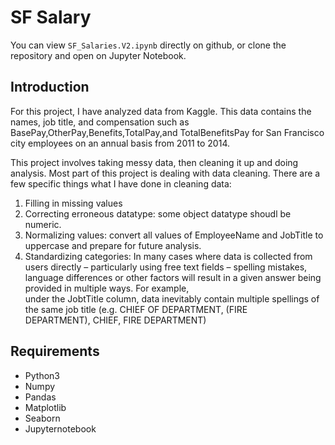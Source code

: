 # SF Salary

You can view `SF_Salaries.V2.ipynb` directly on github, or clone the repository and open on Jupyter Notebook.

## Introduction
For this project, I have analyzed data from Kaggle. This data contains the names, job title, and compensation such as BasePay,OtherPay,Benefits,TotalPay,and TotalBenefitsPay for San Francisco city employees on an annual basis from 2011 to 2014.

This project involves taking messy data, then cleaning it up and doing analysis. Most part of this project is dealing with data cleaning. There are a few specific things what I have done in cleaning data:

   1. Filling in missing values
   2. Correcting erroneous datatype: some object datatype shoudl be numeric.
   3. Normalizing values: convert all values of EmployeeName and JobTitle to uppercase and prepare for future analysis.
   4. Standardizing categories: In many cases where data is collected from users directly – particularly using free text fields – spelling       mistakes, language differences or other factors will result in a given answer being provided in multiple ways. For example,       
      under the JobtTitle column, data inevitably contain multiple spellings of the same job title (e.g. CHIEF OF DEPARTMENT, (FIRE  
      DEPARTMENT),  CHIEF, FIRE DEPARTMENT)

## Requirements
* Python3
* Numpy
* Pandas
* Matplotlib
* Seaborn
* Jupyternotebook
